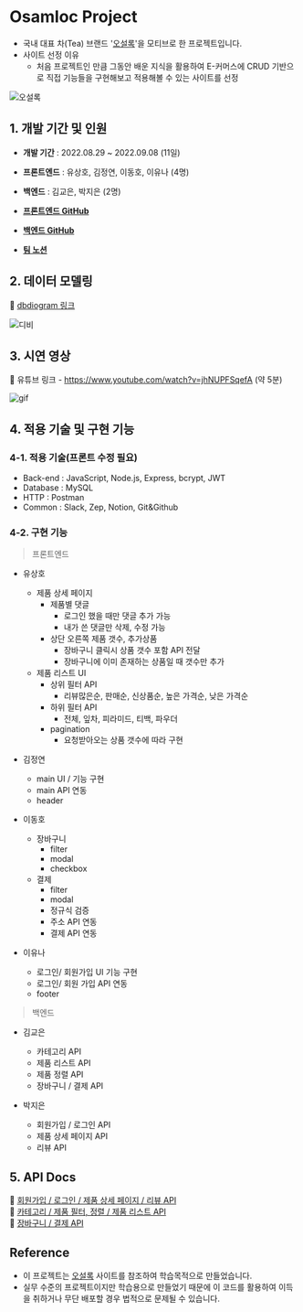 # Osamloc Project

- 국내 대표 차(Tea) 브랜드 '[오설록](https://www.osulloc.com/kr/ko)'을 모티브로 한 프로젝트입니다.
- 사이트 선정 이유
  -  처음 프로젝트인 만큼 그동안 배운 지식을 활용하여 E-커머스에 CRUD 기반으로 직접 기능들을 구현해보고 적용해볼 수 있는 사이트를 선정

![오설록](https://user-images.githubusercontent.com/108418225/190359024-709b2df0-3249-4708-8e2f-7d6bcb38c07a.png)

  
  
## 1. 개발 기간 및 인원

- __개발 기간__  : 2022.08.29 ~ 2022.09.08 (11일)

- __프론트엔드__ : 유상호, 김정연, 이동호, 이유나 (4명)

- __백엔드__ : 김교은, 박지은 (2명)

- __[프론트엔드 GitHub](https://github.com/wecode-bootcamp-korea/justcode-6-1st-osamloc-front)__ 

- __[백엔드 GitHub](https://github.com/wecode-bootcamp-korea/justcode-6-1st-osamloc-back)__

- __[팀 노션](https://www.notion.so/wecode/93b4fdf1dd4b49dd9b2fe71f7b85d8d0)__

  
  
## 2. 데이터 모델링

:paperclip:  [dbdiogram 링크](https://dbdiagram.io/d/631550500911f91ba5332730)   

![디비](https://user-images.githubusercontent.com/108418225/190328843-2bbf8125-2c98-43a3-a3d0-f31fd9613631.png)

  
  
## 3. 시연 영상

:paperclip: 유튜브 링크 - https://www.youtube.com/watch?v=jhNUPFSqefA (약 5분)
 
![gif](https://user-images.githubusercontent.com/108418225/190913988-c26d1266-07fe-4767-94e4-f8e4fb31dbbe.png)

  

## 4. 적용 기술 및 구현 기능

### 4-1. 적용 기술(프론트 수정 필요)
+ Back-end : JavaScript, Node.js, Express, bcrypt, JWT
+ Database : MySQL 
+ HTTP : Postman
+ Common : Slack, Zep, Notion, Git&Github


### 4-2. 구현 기능
>프론트엔드

- 유상호
  - 제품 상세 페이지
    - 제품별 댓글
        - 로그인 했을 때만 댓글 추가 가능
        - 내가 쓴 댓글만 삭제, 수정 가능
    - 상단 오른쪽 제품 갯수, 추가상품
        - 장바구니 클릭시 상품 갯수 포함 API 전달
        - 장바구니에 이미 존재하는 상품일 때 갯수만 추가
  - 제품 리스트 UI
    - 상위 필터 API
        - 리뷰많은순, 판매순, 신상품순, 높은 가격순, 낮은 가격순
    - 하위 필터 API
        - 전체, 잎차, 피라미드, 티백, 파우더
    - pagination
        - 요청받아오는 상품 갯수에 따라 구현
        
- 김정연
   - main UI / 기능 구현 
   - main API 연동 
   - header   

- 이동호
  - 장바구니
    - filter
    - modal
    - checkbox
  - 결제
    - filter
    - modal
    - 정규식 검증
    - 주소 API 연동
    - 결제 API 연동
    
- 이유나
  - 로그인/ 회원가입 UI 기능 구현 
  - 로그인/ 회원 가입 API 연동
  - footer  
  

>백엔드

- 김교은  
  - 카테고리 API  
  - 제품 리스트 API  
  - 제품 정렬 API  
  - 장바구니 / 결제 API  

- 박지은
  - 회원가입 / 로그인 API 
  - 제품 상세 페이지 API   
  - 리뷰 API
  

  
  
## 5. API Docs

:paperclip: [회원가입 / 로그인 / 제품 상세 페이지 / 리뷰 API](https://documenter.getpostman.com/view/22723173/VUxVrQLd)  
:paperclip: [카테고리 / 제품 필터, 정렬 / 제품 리스트 API](https://documenter.getpostman.com/view/22723465/VUxXKNsa)  
:paperclip: [장바구니 / 결제 API](https://documenter.getpostman.com/view/22723465/VVBQX98b)  


## Reference
- 이 프로젝트는 [오설록](https://www.osulloc.com/kr/ko) 사이트를 참조하여 학습목적으로 만들었습니다.
- 실무 수준의 프로젝트이지만 학습용으로 만들었기 때문에 이 코드를 활용하여 이득을 취하거나 무단 배포할 경우 법적으로 문제될 수 있습니다.
